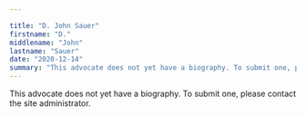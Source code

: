 ```yaml
---

title: "D. John Sauer"
firstname: "D."
middlename: "John"
lastname: "Sauer"
date: "2020-12-14"
summary: "This advocate does not yet have a biography. To submit one, please contact the site administrator."
---
```

This advocate does not yet have a biography. To submit one, please contact the site administrator.


